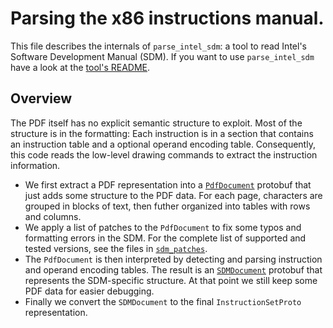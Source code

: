 

# Parsing the x86 instructions manual.

This file describes the internals of `parse_intel_sdm`: a tool to read Intel's
Software Development Manual (SDM). If you want to use `parse_intel_sdm` have a
look at the [tool's README](../../tools/README.md).

## Overview

The PDF itself has no explicit semantic structure to exploit. Most of the
structure is in the formatting: Each instruction is in a section that contains
an instruction table and a optional operand encoding table. Consequently, this
code reads the low-level drawing commands to extract the instruction
information.

*   We first extract a PDF representation into a
    [`PdfDocument`](../../proto/pdf/pdf_document.proto) protobuf that just
    adds some structure to the PDF data. For each page, characters are grouped
    in blocks of text, then futher organized into tables with rows and columns.
*   We apply a list of patches to the `PdfDocument` to fix some typos and
    formatting errors in the SDM. For the complete list of supported and tested
    versions, see the files in [`sdm_patches`](sdm_patches/).
*   The `PdfDocument` is then interpreted by detecting and parsing instruction
    and operand encoding tables. The result is an
    [`SDMDocument`](../../proto/pdf/pdf_document.proto) protobuf that
    represents the SDM-specific structure. At that point we still keep some PDF
    data for easier debugging.
*   Finally we convert the `SDMDocument` to the final `InstructionSetProto`
    representation.

